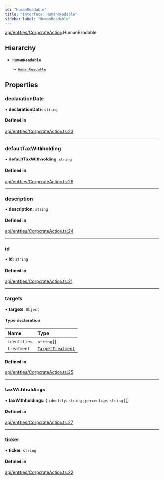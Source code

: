 ```yaml
---
id: "HumanReadable"
title: "Interface: HumanReadable"
sidebar_label: "HumanReadable"
---
```


[api/entities/CorporateAction](../../../../../modules/API/Entities/CorporateAction/CorporateAction.md).HumanReadable

## Hierarchy

- **`HumanReadable`**

  ↳ [`HumanReadable`](../../DividendDistribution/HumanReadable/HumanReadable.md)

## Properties

### declarationDate

• **declarationDate**: `string`

#### Defined in

[api/entities/CorporateAction.ts:23](https://github.com/PolymeshAssociation/polymesh-sdk/blob/978e4ded6/src/api/entities/CorporateAction.ts#L23)

___

### defaultTaxWithholding

• **defaultTaxWithholding**: `string`

#### Defined in

[api/entities/CorporateAction.ts:26](https://github.com/PolymeshAssociation/polymesh-sdk/blob/978e4ded6/src/api/entities/CorporateAction.ts#L26)

___

### description

• **description**: `string`

#### Defined in

[api/entities/CorporateAction.ts:24](https://github.com/PolymeshAssociation/polymesh-sdk/blob/978e4ded6/src/api/entities/CorporateAction.ts#L24)

___

### id

• **id**: `string`

#### Defined in

[api/entities/CorporateAction.ts:21](https://github.com/PolymeshAssociation/polymesh-sdk/blob/978e4ded6/src/api/entities/CorporateAction.ts#L21)

___

### targets

• **targets**: `Object`

#### Type declaration

| Name | Type |
| :------ | :------ |
| `identities` | `string`[] |
| `treatment` | [`TargetTreatment`](../../../../../enums/API/Entities/CorporateActionBase/Types/TargetTreatment/TargetTreatment.md) |

#### Defined in

[api/entities/CorporateAction.ts:25](https://github.com/PolymeshAssociation/polymesh-sdk/blob/978e4ded6/src/api/entities/CorporateAction.ts#L25)

___

### taxWithholdings

• **taxWithholdings**: \{ `identity`: `string` ; `percentage`: `string`  }[]

#### Defined in

[api/entities/CorporateAction.ts:27](https://github.com/PolymeshAssociation/polymesh-sdk/blob/978e4ded6/src/api/entities/CorporateAction.ts#L27)

___

### ticker

• **ticker**: `string`

#### Defined in

[api/entities/CorporateAction.ts:22](https://github.com/PolymeshAssociation/polymesh-sdk/blob/978e4ded6/src/api/entities/CorporateAction.ts#L22)
